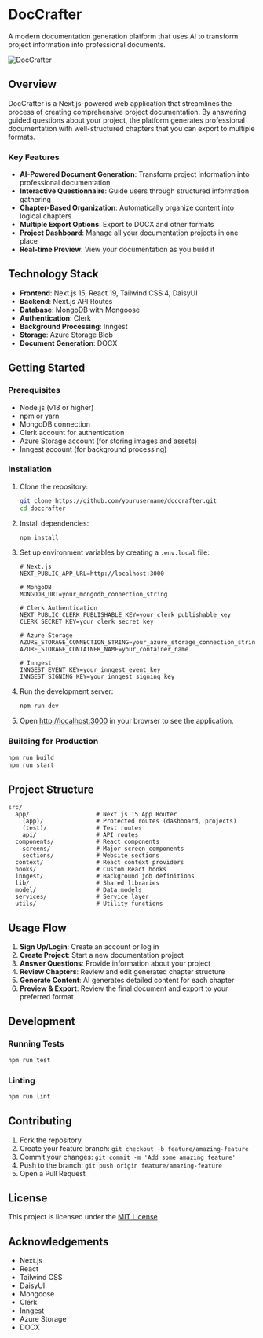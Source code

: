 # DocCrafter

A modern documentation generation platform that uses AI to transform project information into professional documents.

![DocCrafter](https://your-project-image-url.com)

## Overview

DocCrafter is a Next.js-powered web application that streamlines the process of creating comprehensive project documentation. By answering guided questions about your project, the platform generates professional documentation with well-structured chapters that you can export to multiple formats.

### Key Features

- **AI-Powered Document Generation**: Transform project information into professional documentation
- **Interactive Questionnaire**: Guide users through structured information gathering
- **Chapter-Based Organization**: Automatically organize content into logical chapters
- **Multiple Export Options**: Export to DOCX and other formats
- **Project Dashboard**: Manage all your documentation projects in one place
- **Real-time Preview**: View your documentation as you build it

## Technology Stack

- **Frontend**: Next.js 15, React 19, Tailwind CSS 4, DaisyUI
- **Backend**: Next.js API Routes
- **Database**: MongoDB with Mongoose
- **Authentication**: Clerk
- **Background Processing**: Inngest
- **Storage**: Azure Storage Blob
- **Document Generation**: DOCX

## Getting Started

### Prerequisites

- Node.js (v18 or higher)
- npm or yarn
- MongoDB connection
- Clerk account for authentication
- Azure Storage account (for storing images and assets)
- Inngest account (for background processing)

### Installation

1. Clone the repository:
   ```bash
   git clone https://github.com/yourusername/doccrafter.git
   cd doccrafter
   ```

2. Install dependencies:
   ```bash
   npm install
   ```

3. Set up environment variables by creating a `.env.local` file:
   ```
   # Next.js
   NEXT_PUBLIC_APP_URL=http://localhost:3000

   # MongoDB
   MONGODB_URI=your_mongodb_connection_string

   # Clerk Authentication
   NEXT_PUBLIC_CLERK_PUBLISHABLE_KEY=your_clerk_publishable_key
   CLERK_SECRET_KEY=your_clerk_secret_key

   # Azure Storage
   AZURE_STORAGE_CONNECTION_STRING=your_azure_storage_connection_string
   AZURE_STORAGE_CONTAINER_NAME=your_container_name

   # Inngest
   INNGEST_EVENT_KEY=your_inngest_event_key
   INNGEST_SIGNING_KEY=your_inngest_signing_key
   ```

4. Run the development server:
   ```bash
   npm run dev
   ```

5. Open [http://localhost:3000](http://localhost:3000) in your browser to see the application.

### Building for Production

```bash
npm run build
npm run start
```

## Project Structure

```
src/
  app/                   # Next.js 15 App Router
    (app)/               # Protected routes (dashboard, projects)
    (test)/              # Test routes
    api/                 # API routes
  components/            # React components
    screens/             # Major screen components
    sections/            # Website sections
  context/               # React context providers
  hooks/                 # Custom React hooks
  inngest/               # Background job definitions
  lib/                   # Shared libraries
  model/                 # Data models
  services/              # Service layer
  utils/                 # Utility functions
```

## Usage Flow

1. **Sign Up/Login**: Create an account or log in
2. **Create Project**: Start a new documentation project
3. **Answer Questions**: Provide information about your project
4. **Review Chapters**: Review and edit generated chapter structure
5. **Generate Content**: AI generates detailed content for each chapter
6. **Preview & Export**: Review the final document and export to your preferred format

## Development

### Running Tests

```bash
npm run test
```

### Linting

```bash
npm run lint
```

## Contributing

1. Fork the repository
2. Create your feature branch: `git checkout -b feature/amazing-feature`
3. Commit your changes: `git commit -m 'Add some amazing feature'`
4. Push to the branch: `git push origin feature/amazing-feature`
5. Open a Pull Request

## License

This project is licensed under the [MIT License](LICENSE)

## Acknowledgements

- Next.js
- React
- Tailwind CSS
- DaisyUI
- Mongoose
- Clerk
- Inngest
- Azure Storage
- DOCX